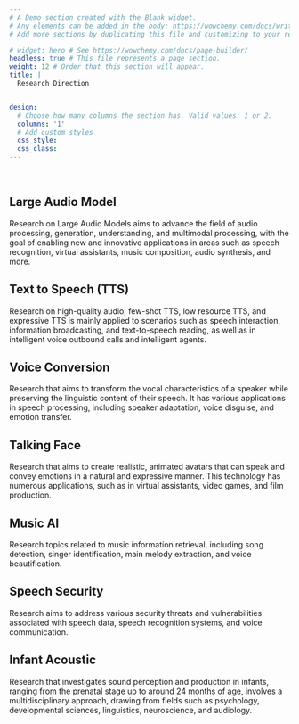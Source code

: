 ```yaml
---
# A Demo section created with the Blank widget.
# Any elements can be added in the body: https://wowchemy.com/docs/writing-markdown-latex/
# Add more sections by duplicating this file and customizing to your requirements.

# widget: hero # See https://wowchemy.com/docs/page-builder/
headless: true # This file represents a page section.
weight: 12 # Order that this section will appear.
title: |
  Research Direction


design:
  # Choose how many columns the section has. Valid values: 1 or 2.
  columns: '1'
  # Add custom styles
  css_style:
  css_class:
---
```


<br>

<h2>Large Audio Model</h2>
<p>Research on Large Audio Models aims to advance the field of audio processing, generation, understanding, and multimodal processing, with the goal of enabling new and innovative applications in areas such as speech recognition, virtual assistants, music composition, audio synthesis, and more.</p>
<h2>Text to Speech (TTS)</h2>
<p>Research on high-quality audio, few-shot TTS, low resource TTS, and expressive TTS is mainly applied to scenarios such as speech interaction, information broadcasting, and text-to-speech reading, as well as in intelligent voice outbound calls and intelligent agents.</p>
<h2>Voice Conversion</h2>
<p>Research that aims to transform the vocal characteristics of a speaker while preserving the linguistic content of their speech. It has various applications in speech processing, including speaker adaptation, voice disguise, and emotion transfer.</p>
<h2>Talking Face</h2>
<p>Research that aims to create realistic, animated avatars that can speak and convey emotions in a natural and expressive manner. This technology has numerous applications, such as in virtual assistants, video games, and film production.</p>
<h2>Music AI</h2>
<p>Research topics related to music information retrieval, including song detection, singer identification, main melody extraction, and voice beautification.</p>
<h2>Speech Security</h2>
<p>Research aims to address various security threats and vulnerabilities associated with speech data, speech recognition systems, and voice communication. </p>
<h2>Infant Acoustic</h2>
<p>Research that investigates sound perception and production in infants, ranging from the prenatal stage up to around 24 months of age, involves a multidisciplinary approach, drawing from fields such as psychology, developmental sciences, linguistics, neuroscience, and audiology. </p>
